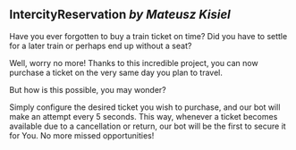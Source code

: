 ## IntercityReservation _by Mateusz Kisiel_

Have you ever forgotten to buy a train ticket on time? Did you have to settle for a later train or perhaps end up without a seat?

Well, worry no more! Thanks to this incredible project, you can now purchase a ticket on the very same day you plan to travel.

But how is this possible, you may wonder?

Simply configure the desired ticket you wish to purchase, and our bot will make an attempt every 5 seconds. This way, whenever a ticket becomes available due to a cancellation or return, our bot will be the first to secure it for You. No more missed opportunities!